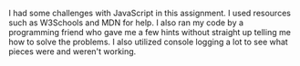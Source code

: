 I had some challenges with JavaScript in this assignment. I used resources such as W3Schools and MDN for help. I also ran my code by a programming friend who gave me a few hints without straight up telling me how to solve the problems. I also utilized console logging a lot to see what pieces were and weren't working.
